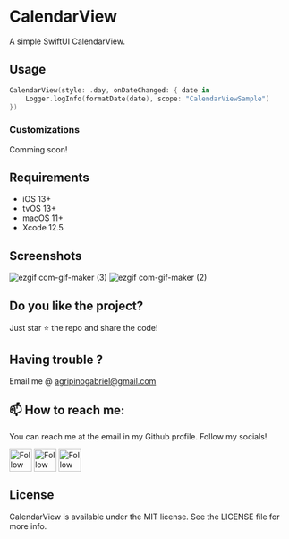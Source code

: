 # CalendarView

A simple SwiftUI CalendarView.

## Usage
```swift
CalendarView(style: .day, onDateChanged: { date in
    Logger.logInfo(formatDate(date), scope: "CalendarViewSample")
})
```

### Customizations
Comming soon!

## Requirements

* iOS 13+
* tvOS 13+
* macOS 11+
* Xcode 12.5

## Screenshots
![ezgif com-gif-maker (3)](https://user-images.githubusercontent.com/2865316/119592841-9b751480-bdaf-11eb-8e4f-1f99711a59ea.gif)
![ezgif com-gif-maker (2)](https://user-images.githubusercontent.com/2865316/119592843-9ca64180-bdaf-11eb-8c34-9d1545790db3.gif)


## Do you like the project?
Just star ⭐️&nbsp;the repo and share the code!

## Having trouble ?
Email me @ agripinogabriel@gmail.com

## 📫 How to reach me:
You can reach me at the email in my Github profile. Follow my socials!

[<img src="https://user-images.githubusercontent.com/2865316/113369112-dd955300-9336-11eb-8145-3611bc959327.png" height="40em" align="center" alt="Follow Agripino Gabriel on LinkedIn" title="Follow Agripino Gabriel on LinkedIn"/>](https://linkedin.com/in/agripinogabriel)
[<img src="https://user-images.githubusercontent.com/2865316/113369137-f0a82300-9336-11eb-8676-b8996c378cea.png" height="40em" align="center" alt="Follow Agripino Gabriel on Twitter" title="Follow Agripino Gabriel on Twitter"/>](https://twitter.com/agripinogabriel)
[<img src="https://user-images.githubusercontent.com/2865316/113369129-e9811500-9336-11eb-8b17-8123c515b2e8.png" height="40em" align="center" alt="Follow Agripino Gabriel on Instagram" title="Follow Agripino Gabriel on Instagram"/>](https://instagram.com/agripinogabriel)


## License
CalendarView is available under the MIT license. See the LICENSE file for more info.
